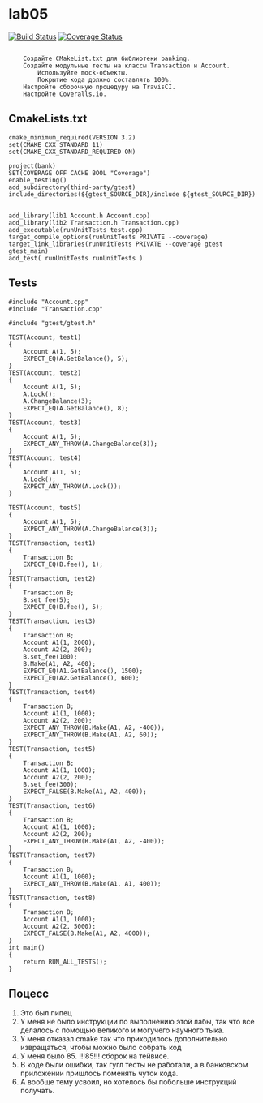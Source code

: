 # lab05
[![Build Status](https://travis-ci.com/TsarProgram/lab05.svg?branch=master)](https://travis-ci.com/TsarProgram/lab05)
[![Coverage Status](https://coveralls.io/github/TsarProgram/lab05?branch=master)](https://coveralls.io/github/TsarProgram/lab05?branch=main)
```

    Создайте CMakeList.txt для библиотеки banking.
    Создайте модульные тесты на классы Transaction и Account.
        Используйте mock-объекты.
        Покрытие кода должно составлять 100%.
    Настройте сборочную процедуру на TravisCI.
    Настройте Coveralls.io.
```

## CmakeLists.txt
```
cmake_minimum_required(VERSION 3.2)
set(CMAKE_CXX_STANDARD 11)
set(CMAKE_CXX_STANDARD_REQUIRED ON)

project(bank)
SET(COVERAGE OFF CACHE BOOL "Coverage")
enable_testing()
add_subdirectory(third-party/gtest)
include_directories(${gtest_SOURCE_DIR}/include ${gtest_SOURCE_DIR})


add_library(lib1 Account.h Account.cpp)
add_library(lib2 Transaction.h Transaction.cpp)
add_executable(runUnitTests test.cpp)
target_compile_options(runUnitTests PRIVATE --coverage)
target_link_libraries(runUnitTests PRIVATE --coverage gtest gtest_main)
add_test( runUnitTests runUnitTests )
```

## Tests

```
#include "Account.cpp"
#include "Transaction.cpp"

#include "gtest/gtest.h"

TEST(Account, test1)
{
	Account A(1, 5);
	EXPECT_EQ(A.GetBalance(), 5);
}
TEST(Account, test2)
{
	Account A(1, 5);
	A.Lock();
	A.ChangeBalance(3);
	EXPECT_EQ(A.GetBalance(), 8);
}
TEST(Account, test3)
{
	Account A(1, 5);
	EXPECT_ANY_THROW(A.ChangeBalance(3));
}
TEST(Account, test4)
{
	Account A(1, 5);
	A.Lock();
	EXPECT_ANY_THROW(A.Lock());
}

TEST(Account, test5)
{
	Account A(1, 5);
	EXPECT_ANY_THROW(A.ChangeBalance(3));
}
TEST(Transaction, test1)
{
	Transaction B;
	EXPECT_EQ(B.fee(), 1);
}
TEST(Transaction, test2)
{
	Transaction B;
	B.set_fee(5);
	EXPECT_EQ(B.fee(), 5);
}
TEST(Transaction, test3)
{
	Transaction B;
	Account A1(1, 2000);
	Account A2(2, 200);
	B.set_fee(100);
	B.Make(A1, A2, 400);
	EXPECT_EQ(A1.GetBalance(), 1500);
	EXPECT_EQ(A2.GetBalance(), 600);
}
TEST(Transaction, test4)
{
	Transaction B;
	Account A1(1, 1000);
	Account A2(2, 200);
	EXPECT_ANY_THROW(B.Make(A1, A2, -400));
	EXPECT_ANY_THROW(B.Make(A1, A2, 60));
}
TEST(Transaction, test5)
{
	Transaction B;
	Account A1(1, 1000);
	Account A2(2, 200);
	B.set_fee(300);
	EXPECT_FALSE(B.Make(A1, A2, 400));
}
TEST(Transaction, test6)
{
	Transaction B;
	Account A1(1, 1000);
	Account A2(2, 200);
	EXPECT_ANY_THROW(B.Make(A1, A2, -400));
}
TEST(Transaction, test7)
{
	Transaction B;
	Account A1(1, 1000);
	EXPECT_ANY_THROW(B.Make(A1, A1, 400));
}
TEST(Transaction, test8)
{
	Transaction B;
	Account A1(1, 1000);
	Account A2(2, 5000);
	EXPECT_FALSE(B.Make(A1, A2, 4000));
}
int main()
{
	return RUN_ALL_TESTS();
}

```
## Поцесс
1) Это был пипец
2) У меня не было инструкции по выполнению этой лабы, так что все делалось с помощью великого и могучего научного тыка.
3) У меня отказал cmake так что приходилось дополнительно извращаться, чтобы можно было собрать код
4) У меня было 85. !!!85!!! сборок на тейвисе.
5) В коде были ошибки, так гугл тесты не работали, а в банковском приложении пришлось поменять чуток кода.
6) А вообще тему усвоил, но хотелось бы побольше инструкций получать.
